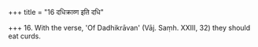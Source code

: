 +++
title = "16 दधिक्राव्ण इति दधि"

+++
16. With the verse, 'Of Dadhikrāvan' (Vāj. Saṃh. XXIII, 32) they should eat curds.

